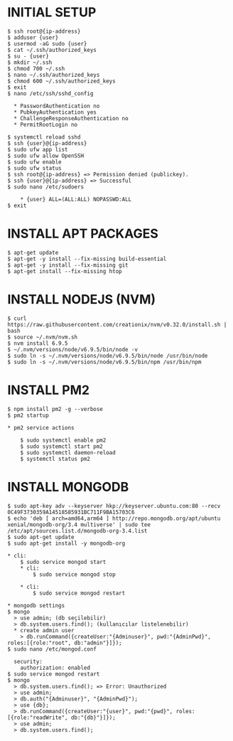     
    
 # **INITIAL SETUP**
 
 	$ ssh root@{ip-address}
    $ adduser {user}
    $ usermod -aG sudo {user}
    $ cat ~/.ssh/authorized_keys
    $ su - {user}
    $ mkdir ~/.ssh
    $ chmod 700 ~/.ssh
	$ nano ~/.ssh/authorized_keys
	$ chmod 600 ~/.ssh/authorized_keys
    $ exit
    $ nano /etc/ssh/sshd_config
    
      * PasswordAuthentication no
      * PubkeyAuthentication yes
      * ChallengeResponseAuthentication no
      * PermitRootLogin no
    
    $ systemctl reload sshd
    $ ssh {user}@{ip-address}
    $ sudo ufw app list
    $ sudo ufw allow OpenSSH
    $ sudo ufw enable
    $ sudo ufw status
    $ ssh root@{ip-address} => Permission denied (publickey).
    $ ssh {user}@{ip-address} => Successful
    $ sudo nano /etc/sudoers
    
		* {user} ALL=(ALL:ALL) NOPASSWD:ALL
	$ exit
    
# **INSTALL APT PACKAGES**
	
    $ apt-get update
    $ apt-get -y install --fix-missing build-essential
    $ apt-get -y install --fix-missing git
    $ apt-get install --fix-missing htop
    
# **INSTALL NODEJS (NVM)**
	$ curl https://raw.githubusercontent.com/creationix/nvm/v0.32.0/install.sh | bash
    $ source ~/.nvm/nvm.sh
    $ nvm install 6.9.5
    $ ~/.nvm/versions/node/v6.9.5/bin/node -v
    $ sudo ln -s ~/.nvm/versions/node/v6.9.5/bin/node /usr/bin/node
    $ sudo ln -s ~/.nvm/versions/node/v6.9.5/bin/npm /usr/bin/npm
    
# **INSTALL PM2**
	$ npm install pm2 -g --verbose
    $ pm2 startup
    
    * pm2 service actions
  
        $ sudo systemctl enable pm2
        $ sudo systemctl start pm2
        $ sudo systemctl daemon-reload
        $ systemctl status pm2
 # **INSTALL MONGODB**
 	$ sudo apt-key adv --keyserver hkp://keyserver.ubuntu.com:80 --recv 0C49F3730359A14518585931BC711F9BA15703C6
    $ echo 'deb [ arch=amd64,arm64 ] http://repo.mongodb.org/apt/ubuntu xenial/mongodb-org/3.4 multiverse' | sudo tee /etc/apt/sources.list.d/mongodb-org-3.4.list
    $ sudo apt-get update
    $ sudo apt-get install -y mongodb-org

    * cli:
        $ sudo service mongod start
        * cli:
        	$ sudo service mongod stop

        * cli:
        	$ sudo service mongod restart
            
    * mongodb settings
    $ mongo
      > use admin; (db seçilebilir)
      > db.system.users.find(); (kullanıcılar listelenebilir)
      * create admin user
        > db.runCommand({createUser:"{Adminuser}", pwd:"{AdminPwd}", roles:[{role:"root", db:"admin"}]});
    $ sudo nano /etc/mongod.conf
  
      security:
        authorization: enabled
    $ sudo service mongod restart
    $ mongo
      > db.system.users.find(); => Error: Unauthorized
      > use admin;
      > db.auth("{Adminuser}", "{AdminPwd}");
      > use {db};  
      > db.runCommand({createUser:"{user}", pwd:"{pwd}", roles:[{role:"readWrite", db:"{db}"}]});
      > use admin;
      > db.system.users.find();
